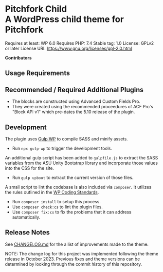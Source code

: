 # Pitchfork Child <br/> A WordPress child theme for Pitchfork

Requires at least: WP 6.0
Requires PHP: 7.4
Stable tag: 1.0
License: GPLv2 or later
License URI: https://www.gnu.org/licenses/gpl-2.0.html

**Contributors**

## Usage Requirements

## Recommended / Required Additional Plugins

- The blocks are constructed using Advanced Custom Fields Pro.
- They were created using the recommended proceedures of ACF Pro's "Block API v1" which pre-dates the 5.10 release of the plugin.

## Development

The plugin uses [Gulp WP](https://github.com/cr0ybot/gulp-wp) to compile SASS and minify assets.

- Run `npx gulp-wp` to trigger the development tools.

An additional gulp script has been added to `gulpfile.js` to extract the SASS variables from the ASU Unity Bootstrap library and incorporate those values into the CSS for the site.

- Run `gulp upboot` to extract the current version of those files.

A small script to lint the codebase is also included via `composer`. It utilizes the rules outlined in the [WP Coding Standards](https://github.com/WordPress/WordPress-Coding-Standards).

- Run `composer install` to setup this process.
- Use `composer check:cs` to lint the plugin files.
- Use `composer fix:cs` to fix the problems that it can address automatically.

## Release Notes

See [CHANGELOG.md](CHANGELOG.md) for the a list of improvements made to the theme.

NOTE: The change log for this project was implemented following the theme release in October 2023. Previous fixes and theme versions can be determined by looking through the commit history of this repository.
